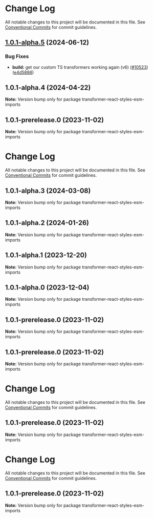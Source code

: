 # Change Log

All notable changes to this project will be documented in this file.
See [Conventional Commits](https://conventionalcommits.org) for commit guidelines.

## [1.0.1-alpha.5](https://github.com/patternfly/patternfly-react/compare/transformer-react-styles-esm-imports@1.0.1-alpha.4...transformer-react-styles-esm-imports@1.0.1-alpha.5) (2024-06-12)

### Bug Fixes

- **build:** get our custom TS transformers working again (v6) ([#10523](https://github.com/patternfly/patternfly-react/issues/10523)) ([e4d5886](https://github.com/patternfly/patternfly-react/commit/e4d58861016c49446d606d995e7b99f5a2369531))

## 1.0.1-alpha.4 (2024-04-22)

**Note:** Version bump only for package transformer-react-styles-esm-imports

## 1.0.1-prerelease.0 (2023-11-02)

**Note:** Version bump only for package transformer-react-styles-esm-imports

# Change Log

All notable changes to this project will be documented in this file.
See [Conventional Commits](https://conventionalcommits.org) for commit guidelines.

## 1.0.1-alpha.3 (2024-03-08)

**Note:** Version bump only for package transformer-react-styles-esm-imports

## 1.0.1-alpha.2 (2024-01-26)

**Note:** Version bump only for package transformer-react-styles-esm-imports

## 1.0.1-alpha.1 (2023-12-20)

**Note:** Version bump only for package transformer-react-styles-esm-imports

## 1.0.1-alpha.0 (2023-12-04)

**Note:** Version bump only for package transformer-react-styles-esm-imports

## 1.0.1-prerelease.0 (2023-11-02)

**Note:** Version bump only for package transformer-react-styles-esm-imports

## 1.0.1-prerelease.0 (2023-11-02)

**Note:** Version bump only for package transformer-react-styles-esm-imports

# Change Log

All notable changes to this project will be documented in this file.
See [Conventional Commits](https://conventionalcommits.org) for commit guidelines.

## 1.0.1-prerelease.0 (2023-11-02)

**Note:** Version bump only for package transformer-react-styles-esm-imports

# Change Log

All notable changes to this project will be documented in this file.
See [Conventional Commits](https://conventionalcommits.org) for commit guidelines.

## 1.0.1-prerelease.0 (2023-11-02)

**Note:** Version bump only for package transformer-react-styles-esm-imports

